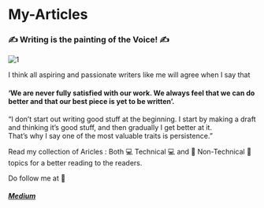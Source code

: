 # My-Articles

### ✍️ Writing is the painting of the Voice! ✍️
![1](https://user-images.githubusercontent.com/40588715/87866235-cc6d0780-c99c-11ea-8c7d-680cdda38cf2.jpg) 

I think all aspiring and passionate writers like me will agree when I say that </br>
#### ‘We are never fully satisfied with our work. We always feel that we can do better and that our best piece is yet to be written’. </br>

“I don’t start out writing good stuff at the beginning. I start by making a draft and thinking it’s good stuff, and then gradually I get better at it.</br>
That’s why I say one of the most valuable traits is persistence.” </br>

Read my collection of Aricles : Both 💻 Technical 💻 and 🔖 Non-Technical 🔖 topics for a better reading to the readers.</br>

Do follow me at 🤲
##### [Medium](https://medium.com/@Eshita_Nandy) </br>

